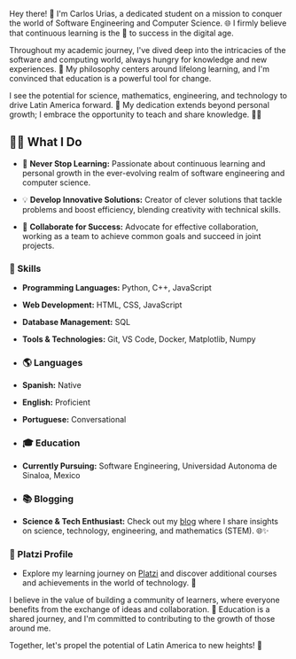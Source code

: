 

Hey there! 👋 I'm Carlos Urias, a dedicated student on a mission to conquer the world of Software Engineering and Computer Science. 🌐 I firmly believe that continuous learning is the 🔑 to success in the digital age.

Throughout my academic journey, I've dived deep into the intricacies of the software and computing world, always hungry for knowledge and new experiences. 🧠 My philosophy centers around lifelong learning, and I'm convinced that education is a powerful tool for change.

I see the potential for science, mathematics, engineering, and technology to drive Latin America forward. 🚀 My dedication extends beyond personal growth; I embrace the opportunity to teach and share knowledge. 👨‍🏫

## 👨‍💻 What I Do
- 🚀 **Never Stop Learning:** Passionate about continuous learning and personal growth in the ever-evolving realm of software engineering and computer science.

- 💡 **Develop Innovative Solutions:** Creator of clever solutions that tackle problems and boost efficiency, blending creativity with technical skills.

- 🤝 **Collaborate for Success:** Advocate for effective collaboration, working as a team to achieve common goals and succeed in joint projects.


### 🔧 Skills
- **Programming Languages:** Python, C++, JavaScript
- **Web Development:** HTML, CSS, JavaScript
- **Database Management:** SQL
- **Tools & Technologies:** Git, VS Code, Docker, Matplotlib, Numpy

- ### 🌎 Languages
- **Spanish:** Native
- **English:** Proficient
- **Portuguese:** Conversational

- ### 🎓 Education
- **Currently Pursuing:** Software Engineering, Universidad Autonoma de Sinaloa, Mexico

- ### 📚 Blogging
- **Science & Tech Enthusiast:** Check out my [blog](https://carlosurias.netlify.app/) where I share insights on science, technology, engineering, and mathematics (STEM). 🌐✨

### 🚀 Platzi Profile
- Explore my learning journey on [Platzi](https://platzi.com/p/hicarlosurias/) and discover additional courses and achievements in the world of technology. 🌟

I believe in the value of building a community of learners, where everyone benefits from the exchange of ideas and collaboration. 🌱 Education is a shared journey, and I'm committed to contributing to the growth of those around me.

Together, let's propel the potential of Latin America to new heights! 🚀




<!---
CarlosUriass/CarlosUriass is a ✨ special ✨ repository because its `README.md` (this file) appears on your GitHub profile.
You can click the Preview link to take a look at your changes.
--->

